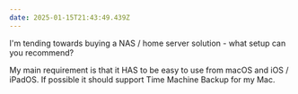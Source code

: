 ```yaml
---
date: 2025-01-15T21:43:49.439Z
---
```


I'm tending towards buying a NAS / home server solution - what setup can you recommend?

My main requirement is that it HAS to be easy to use from macOS and iOS / iPadOS. If possible it should support Time Machine Backup for my Mac.